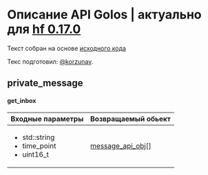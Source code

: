 # Описание API Golos | актуально для [hf 0.17.0](https://github.com/GolosChain/golos/releases/tag/v0.17.0)
Текст собран на основе [исходного кода](https://github.com/GolosChain/golos/tree/master/plugins/private_message/include/golos/plugins/private_message/private_message_plugin.hpp)

Текс подготовил: [@korzunav](https://golos.io/@korzunav).

## private_message
#### get_inbox

|Входные параметры|Возвращаемый обьект|
|-----------------|-------------------|
|<ul><li>std::string</li><li>time_point</li><li>uint16_t</li></ul>|[message_api_obj](../objects/message_api_obj.md)[]|

